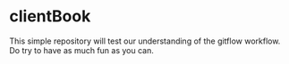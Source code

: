 # clientBook
This simple repository will test our understanding of the gitflow workflow. Do try to have as much fun as you can.
